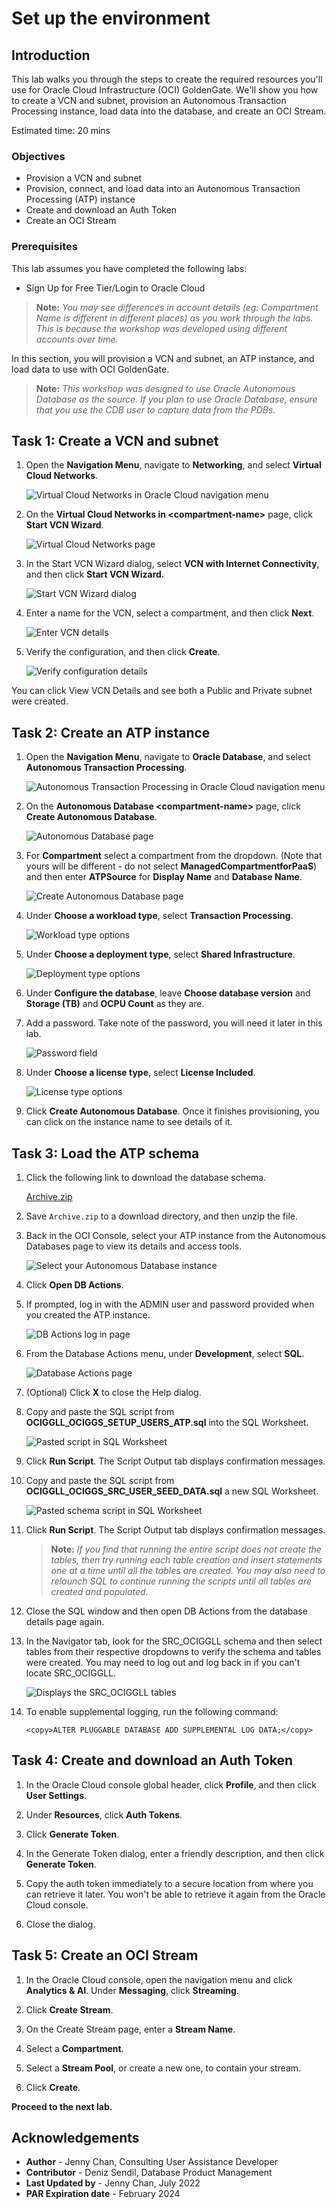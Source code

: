 # Set up the environment

## Introduction

This lab walks you through the steps to create the required resources you'll use for Oracle Cloud Infrastructure (OCI) GoldenGate. We'll show you how to create a VCN and subnet, provision an Autonomous Transaction Processing instance, load data into the database, and create an OCI Stream.

Estimated time: 20 mins

### Objectives

-  Provision a VCN and subnet
-  Provision, connect, and load data into an Autonomous Transaction Processing (ATP) instance
-  Create and download an Auth Token
-  Create an OCI Stream

### Prerequisites

This lab assumes you have completed the following labs:
* Sign Up for Free Tier/Login to Oracle Cloud

> **Note:** *You may see differences in account details (eg: Compartment Name is different in different places) as you work through the labs. This is because the workshop was developed using different accounts over time.*

In this section, you will provision a VCN and subnet, an ATP instance, and load data to use with OCI GoldenGate.

> **Note:** *This workshop was designed to use Oracle Autonomous Database as the source. If you plan to use Oracle Database, ensure that you use the CDB user to capture data from the PDBs.*

## Task 1: Create a VCN and subnet

1.  Open the **Navigation Menu**, navigate to **Networking**, and select **Virtual Cloud Networks**.

	![Virtual Cloud Networks in Oracle Cloud navigation menu](https://raw.githubusercontent.com/oracle/learning-library/master/common/images/console/networking-vcn.png " ")

2.  On the **Virtual Cloud Networks in &lt;compartment-name&gt;** page, click **Start VCN Wizard**.

	![Virtual Cloud Networks page](images/01-02.png " ")

3.  In the Start VCN Wizard dialog, select **VCN with Internet Connectivity**, and then click **Start VCN Wizard.**

    ![Start VCN Wizard dialog](./images/00-03-vcn-wizard.png " ")

4.  Enter a name for the VCN, select a compartment, and then click **Next**.

    ![Enter VCN details](./images/00-04.png " ")

5.  Verify the configuration, and then click **Create**.

    ![Verify configuration details](./images/00-05.png " ")

You can click View VCN Details and see both a Public and Private subnet were created.

## Task 2: Create an ATP instance

1.  Open the **Navigation Menu**, navigate to **Oracle Database**, and select **Autonomous Transaction Processing**.

	![Autonomous Transaction Processing in Oracle Cloud navigation menu](https://raw.githubusercontent.com/oracle/learning-library/master/common/images/console/database-atp.png " ")

2.  On the **Autonomous Database &lt;compartment-name&gt;** page, click **Create Autonomous Database**.

    ![Autonomous Database page](./images/01-02-create-adb.png " ")

3. For **Compartment** select a compartment from the dropdown. (Note that yours will be different - do not select **ManagedCompartmentforPaaS**) and then enter **ATPSource** for **Display Name** and **Database Name**.

    ![Create Autonomous Database page](./images/01-03-compartment.png " ")

4.  Under **Choose a workload type**, select **Transaction Processing**.

    ![Workload type options](./images/01-04-workload.png " ")

5.  Under **Choose a deployment type**, select **Shared Infrastructure**.

    ![Deployment type options](./images/01-05-deployment.png " ")

6.  Under **Configure the database**, leave **Choose database version** and **Storage (TB)** and **OCPU Count** as they are.

7.  Add a password. Take note of the password, you will need it later in this lab.

    ![Password field](./images/01-07-pw.png " ")

8.  Under **Choose a license type**, select **License Included**.

    ![License type options](./images/01-08-license.png " ")

9.  Click **Create Autonomous Database**. Once it finishes provisioning, you can click on the instance name to see details of it.


## Task 3: Load the ATP schema

1.  Click the following link to download the database schema.

    [Archive.zip](https://objectstorage.us-ashburn-1.oraclecloud.com/p/VEKec7t0mGwBkJX92Jn0nMptuXIlEpJ5XJA-A6C9PymRgY2LhKbjWqHeB5rVBbaV/n/c4u04/b/livelabsfiles/o/data-management-library-files/Archive.zip)

2.  Save `Archive.zip` to a download directory, and then unzip the file.

3.  Back in the OCI Console, select your ATP instance from the Autonomous Databases page to view its details and access tools.

    ![Select your Autonomous Database instance](./images/02-03-atp.png " ")

4.  Click **Open DB Actions**.

5.  If prompted, log in with the ADMIN user and password provided when you created the ATP instance.

    ![DB Actions log in page](./images/02-05-login.png " ")

6.  From the Database Actions menu, under **Development**, select **SQL**.

    ![Database Actions page](./images/02-06-db-actions.png " ")

7.  (Optional) Click **X** to close the Help dialog.

8.  Copy and paste the SQL script from **OCIGGLL\_OCIGGS\_SETUP\_USERS\_ATP.sql** into the SQL Worksheet.

    ![Pasted script in SQL Worksheet](./images/02-08-atp-sql.png " ")

9.  Click **Run Script**. The Script Output tab displays confirmation messages.

10. Copy and paste the SQL script from **OCIGGLL\_OCIGGS\_SRC\_USER\_SEED\_DATA.sql** a new SQL Worksheet.

    ![Pasted schema script in SQL Worksheet](./images/02-10-atp-schema.png " ")

11. Click **Run Script**. The Script Output tab displays confirmation messages.

	>**Note:** *If you find that running the entire script does not create the tables, then try running each table creation and insert statements one at a time until all the tables are created. You may also need to relaunch SQL to continue running the scripts until all tables are created and populated.*

12. Close the SQL window and then open DB Actions from the database details page again.

13. In the Navigator tab, look for the SRC\_OCIGGLL schema and then select tables from their respective dropdowns to verify the schema and tables were created. You may need to log out and log back in if you can't locate SRC\_OCIGGLL.

    ![Displays the SRC\_OCIGGLL tables](./images/02-11-verify.png " ")

14. To enable supplemental logging, run the following command:

    ```
    <copy>ALTER PLUGGABLE DATABASE ADD SUPPLEMENTAL LOG DATA;</copy>
    ```

## Task 4: Create and download an Auth Token

1.  In the Oracle Cloud console global header, click **Profile**, and then click **User Settings**.

2.  Under **Resources**, click **Auth Tokens**.

3.  Click **Generate Token**.

4.  In the Generate Token dialog, enter a friendly description, and then click **Generate Token**.

5.  Copy the auth token immediately to a secure location from where you can retrieve it later. You won't be able to retrieve it again from the Oracle Cloud console.

6.  Close the dialog.

## Task 5: Create an OCI Stream

1.  In the Oracle Cloud console, open the navigation menu and click **Analytics & AI**. Under **Messaging**, click **Streaming**.

2.  Click **Create Stream**.

3.  On the Create Stream page, enter a **Stream Name**.

4.  Select a **Compartment**.

5.  Select a **Stream Pool**, or create a new one, to contain your stream.

6.  Click **Create**.

**Proceed to the next lab.**

## Acknowledgements

- **Author** - Jenny Chan, Consulting User Assistance Developer
- **Contributor** - Deniz Sendil, Database Product Management
- **Last Updated by** - Jenny Chan, July 2022
- **PAR Expiration date** - February 2024
